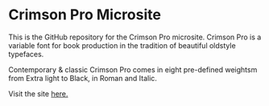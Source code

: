 # Crimson Pro Microsite

This is the GitHub repository for the Crimson Pro microsite. Crimson Pro is a variable font for book production in the tradition of beautiful oldstyle typefaces.

Contemporary &amp; classic Crimson Pro comes in eight pre-defined weightsm from Extra light to Black, in Roman and Italic.

Visit the site [here.](https://almnt.github.io/crimsonpro-microsite/)
